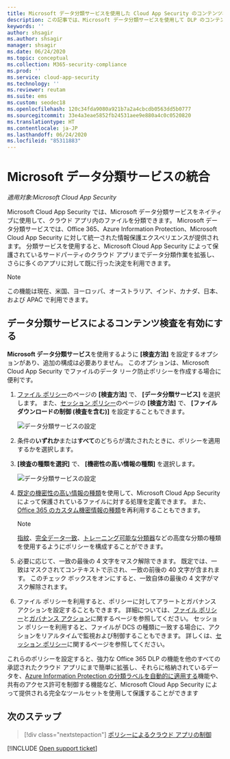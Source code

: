 ```yaml
---
title: Microsoft データ分類サービスを使用した Cloud App Security のコンテンツ検査
description: この記事では、Microsoft データ分類サービスを使用して DLP のコンテンツ検査を実行するときに Cloud App Security が従うプロセスについて説明します。
keywords: ''
author: shsagir
ms.author: shsagir
manager: shsagir
ms.date: 06/24/2020
ms.topic: conceptual
ms.collection: M365-security-compliance
ms.prod: ''
ms.service: cloud-app-security
ms.technology: ''
ms.reviewer: reutam
ms.suite: ems
ms.custom: seodec18
ms.openlocfilehash: 120c34fda9080a921b7a2a4cbcdb0563dd5b0777
ms.sourcegitcommit: 33e4a3eae5852fb24531aee9e880a4c0c0520820
ms.translationtype: HT
ms.contentlocale: ja-JP
ms.lasthandoff: 06/24/2020
ms.locfileid: "85311883"
---
```

# <a name="microsoft-data-classification-services-integration"></a>Microsoft データ分類サービスの統合

*適用対象:Microsoft Cloud App Security*

Microsoft Cloud App Security では、Microsoft データ分類サービスをネイティブに使用して、クラウド アプリ内のファイルを分類できます。 Microsoft データ分類サービスでは、Office 365、Azure Information Protection、Microsoft Cloud App Security に対して統一された情報保護エクスペリエンスが提供されます。 分類サービスを使用すると、Microsoft Cloud App Security によって保護されているサードパーティのクラウド アプリまでデータ分類作業を拡張し、さらに多くのアプリに対して既に行った決定を利用できます。

>[!NOTE]
> この機能は現在、米国、ヨーロッパ、オーストラリア、インド、カナダ、日本、および APAC で利用できます。

## <a name="enable-content-inspection-with-data-classification-services"></a>データ分類サービスによるコンテンツ検査を有効にする

**Microsoft データ分類サービス**を使用するように **[検査方法]** を設定するオプションがあり、追加の構成は必要ありません。 このオプションは、Microsoft Cloud App Security でファイルのデータ リーク防止ポリシーを作成する場合に便利です。

1. [ファイル ポリシー](data-protection-policies.md)のページの **[検査方法]** で、 **[データ分類サービス]** を選択します。 また、[セッション ポリシー](session-policy-aad.md)のページの **[検査方法]** で、 **[ファイル ダウンロードの制御 (検査を含む)]** を設定することもできます。

    ![データ分類サービスの設定](media/dcs-enable.png)
2. 条件の**いずれか**または**すべて**のどちらが満たされたときに、ポリシーを適用するかを選択します。
3. **[検査の種類を選択]** で、 **[機密性の高い情報の種類]** を選択します。

    ![データ分類サービスの設定](media/dcs-sensitive-information-type.png)

4. [既定の機密性の高い情報の種類](https://support.office.com/article/what-the-sensitive-information-types-look-for-fd505979-76be-4d9f-b459-abef3fc9e86b)を使用して、Microsoft Cloud App Security によって保護されているファイルに対する処理を定義できます。 また、[Office 365 のカスタム機密情報の種類](https://support.office.com/article/create-a-custom-sensitive-information-type-82c382a5-b6db-44fd-995d-b333b3c7fc30)を再利用することもできます。
    > [!NOTE]
    > [指紋](/microsoft-365/compliance/document-fingerprinting?view=o365-worldwide)、[完全データ一致](/microsoft-365/compliance/create-custom-sensitive-information-types-with-exact-data-match-based-classification)、[トレーニング可能な分類器](/microsoft-365/compliance/classifier-getting-started-with)などの高度な分類の種類を使用するようにポリシーを構成することができます。

5. 必要に応じて、一致の最後の 4 文字をマスク解除できます。 既定では、一致はマスクされてコンテキストで示され、一致の前後の 40 文字が含まれます。 このチェック ボックスをオンにすると、一致自体の最後の 4 文字がマスク解除されます。

6. ファイル ポリシーを利用すると、ポリシーに対してアラートとガバナンス アクションを設定することもできます。 詳細については、[ファイル ポリシー](data-protection-policies.md)と[ガバナンス アクション](governance-actions.md)に関するページを参照してください。 セッション ポリシーを利用すると、ファイルが DCS の種類に一致する場合に、アクションをリアルタイムで監視および制御することもできます。 詳しくは、[セッション ポリシー](session-policy-aad.md)に関するページを参照してください。

これらのポリシーを設定すると、強力な Office 365 DLP の機能を他のすべての承認されたクラウド アプリにまで簡単に拡張し、それらに格納されているデータを、[Azure Information Protection の分類ラベルを自動的に適用する](azip-integration.md)機能や、共有のアクセス許可を制御する機能など、Microsoft Cloud App Security によって提供される完全なツールセットを使用して保護することができます

## <a name="next-steps"></a>次のステップ

> [!div class="nextstepaction"]
> [ポリシーによるクラウド アプリの制御](control-cloud-apps-with-policies.md)

[!INCLUDE [Open support ticket](includes/support.md)]
